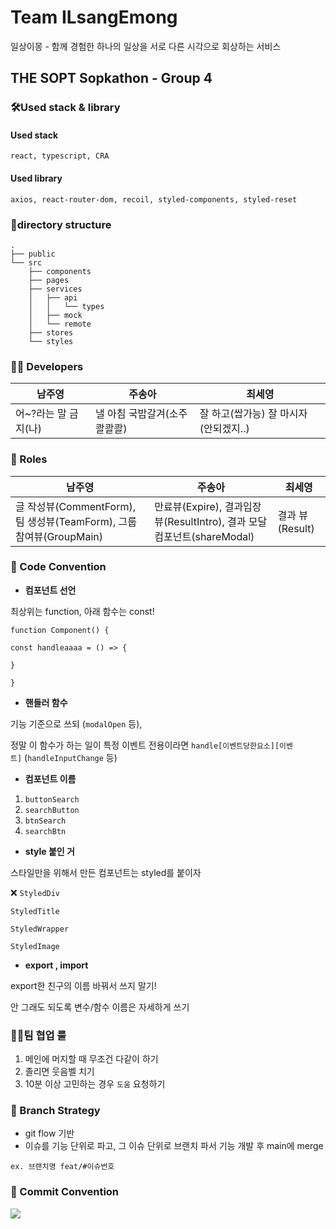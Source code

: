 # **Team ILsangEmong**

일상이몽 - 함께 경험한 하나의 일상을 서로 다른 시각으로 회상하는 서비스

## **THE SOPT Sopkathon - Group 4**

### **🛠Used stack & library**
#### Used stack
```
react, typescript, CRA
```
#### Used library
```
axios, react-router-dom, recoil, styled-components, styled-reset

```

### **🧷directory structure**

```
.
├── public
└── src
    ├── components
    ├── pages
    ├── services
    │   ├── api
    │   │   └── types
    │   ├── mock
    │   └── remote
    ├── stores
    └── styles
```

### **🧑‍💻 Developers**
|남주영|주송아|최세영|
|------|---|---|
|어~?라는 말 금지(나)|낼 아침 국밥갈겨(소주콸콸콸)|잘 하고(쌉가능) 잘 마시자(안되겠지..)|


### **💼 Roles**
|남주영|주송아|최세영|
|------|---|---|
|글 작성뷰(CommentForm), 팀 생성뷰(TeamForm), 그룹참여뷰(GroupMain)|만료뷰(Expire), 결과입장뷰(ResultIntro), 결과 모달 컴포넌트(shareModal)|결과 뷰(Result)||||

### **📏 Code Convention**

- **컴포넌트 선언**

최상위는 function, 아래 함수는 const!

`function Component() {`

`const handleaaaa = () => {`

`}`

`}`

- **핸들러 함수**

기능 기준으로 쓰되 (`modalOpen` 등),

정말 이 함수가 하는 일이 특정 이벤트 전용이라면 `handle[이벤트당한요소][이벤트]` (`handleInputChange` 등)

- **컴포넌트 이름**

1. `buttonSearch`
2. `searchButton`
3. `btnSearch`
4. `searchBtn`

- **style 붙인 거**

스타일만을 위해서 만든 컴포넌트는 styled를 붙이자

❌ `StyledDiv`

`StyledTitle`

`StyledWrapper`

`StyledImage`

- **export , import**

export한 친구의 이름 바꿔서 쓰지 말기!

안 그래도 되도록 변수/함수 이름은 자세하게 쓰기

### 👨‍💻팀 협업 룰

1. 메인에 머지할 때 무조건 다같이 하기
2. 졸리면 웃음벨 치기
3. 10분 이상 고민하는 경우 `도움` 요청하기

### **🌿 Branch Strategy**

- git flow 기반
- 이슈를 기능 단위로 파고, 그 이슈 단위로 브랜치 파서 기능 개발 후 main에 merge

`ex. 브랜치명 feat/#이슈번호`

### **📌 Commit Convention**

<img src="https://s3.us-west-2.amazonaws.com/secure.notion-static.com/8394124a-ed99-4168-9c06-48b9109dab2d/Untitled.png?X-Amz-Algorithm=AWS4-HMAC-SHA256&X-Amz-Content-Sha256=UNSIGNED-PAYLOAD&X-Amz-Credential=AKIAT73L2G45EIPT3X45%2F20220521%2Fus-west-2%2Fs3%2Faws4_request&X-Amz-Date=20220521T131626Z&X-Amz-Expires=86400&X-Amz-Signature=5e8d736934b030772793d50a67031f104f3538369025db8a6201f77ff4c15cd5&X-Amz-SignedHeaders=host&response-content-disposition=filename%20%3D%22Untitled.png%22&x-id=GetObject">

###

